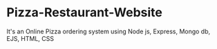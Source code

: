 # Pizza-Restaurant-Website
It's an Online Pizza ordering system using Node js, Express, Mongo db, EJS, HTML, CSS
